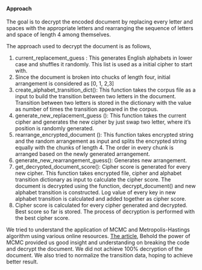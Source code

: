 #### Approach

The goal is to decrypt the encoded document by replacing every letter and spaces with the appropriate letters and rearranging the sequence of letters and space of length 4 among themselves. 

The approach used to decrypt the document is as follows,
1.	current_replacement_guess : This generates English alphabets in lower case and shuffles it randomly. This list is used as a initial cipher to start with.
2.	Since the document is broken into chucks of length four, initial arrangement is considered as [0, 1, 2,3]
3.	create_alphabet_transition_dict(): This function takes the corpus file as a input to build the transition between two letters in the document. Transition between two letters is stored in the dictionary with the value as number of times the transition appeared in the corpus.
4.	generate_new_replacement_guess (): This function takes the current cipher and generates the new cipher by just swap two letter, where it’s position is randomly generated.
5.	rearrange_encrypted_document (): This function takes encrypted string and the random arrangement as input and splits the encrypted string equally with the chunks of length 4. The order in every chunk is arranged based on the newly generated arrangement.
6.	generate_new_rearrangement_guess(): Generates new arrangement.
7.	get_decrypted_document_score(): Cipher score is generated for every new cipher. This function takes encrypted file, cipher and alphabet transition dictionary as input to calculate the cipher score. The document is decrypted using the function, decrypt_document() and new alphabet transition is constructed. Log value of every key in new alphabet transition is calculated and added together as cipher score.
8.	Cipher score is calculated for every cipher generated and decrypted. Best score so far is stored. The process of decryption is performed with the best cipher score.


We tried to understand the application of MCMC and Metropolis-Hastings algorithm using various online resources. [The article](https://mlwhiz.com/blog/2015/08/21/mcmc_algorithm_cryptography/), Behold the power of MCMC provided us good insight and understanding on breaking the code and decrypt the document. We did not achieve 100% decryption of the document. We also tried to normalize the transition data, hoping to achieve better result.